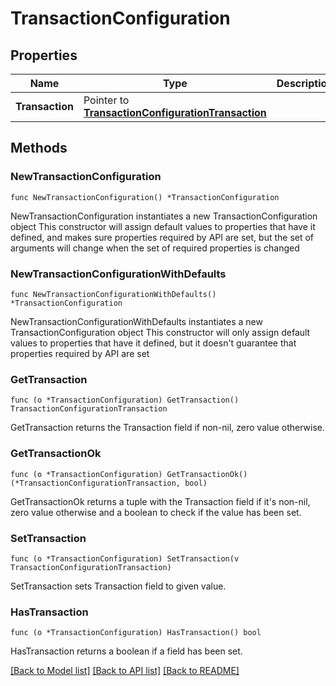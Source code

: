 # TransactionConfiguration

## Properties

Name | Type | Description | Notes
------------ | ------------- | ------------- | -------------
**Transaction** | Pointer to [**TransactionConfigurationTransaction**](TransactionConfigurationTransaction.md) |  | [optional] 

## Methods

### NewTransactionConfiguration

`func NewTransactionConfiguration() *TransactionConfiguration`

NewTransactionConfiguration instantiates a new TransactionConfiguration object
This constructor will assign default values to properties that have it defined,
and makes sure properties required by API are set, but the set of arguments
will change when the set of required properties is changed

### NewTransactionConfigurationWithDefaults

`func NewTransactionConfigurationWithDefaults() *TransactionConfiguration`

NewTransactionConfigurationWithDefaults instantiates a new TransactionConfiguration object
This constructor will only assign default values to properties that have it defined,
but it doesn't guarantee that properties required by API are set

### GetTransaction

`func (o *TransactionConfiguration) GetTransaction() TransactionConfigurationTransaction`

GetTransaction returns the Transaction field if non-nil, zero value otherwise.

### GetTransactionOk

`func (o *TransactionConfiguration) GetTransactionOk() (*TransactionConfigurationTransaction, bool)`

GetTransactionOk returns a tuple with the Transaction field if it's non-nil, zero value otherwise
and a boolean to check if the value has been set.

### SetTransaction

`func (o *TransactionConfiguration) SetTransaction(v TransactionConfigurationTransaction)`

SetTransaction sets Transaction field to given value.

### HasTransaction

`func (o *TransactionConfiguration) HasTransaction() bool`

HasTransaction returns a boolean if a field has been set.


[[Back to Model list]](../README.md#documentation-for-models) [[Back to API list]](../README.md#documentation-for-api-endpoints) [[Back to README]](../README.md)


